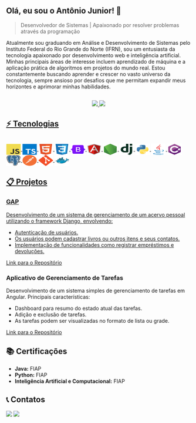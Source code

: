 ## Olá, eu sou o Antônio Junior! 👋

> Desenvolvedor de Sistemas | Apaixonado por resolver problemas através da programação

Atualmente sou graduando em Análise e Desenvolvimento de Sistemas pelo Instituto Federal do Rio Grande do Norte (IFRN), sou um entusiasta da tecnologia apaixonado por desenvolvimento web e inteligência artificial. Minhas principais áreas de interesse incluem aprendizado de máquina e a aplicação prática de algoritmos em projetos do mundo real. Estou constantemente buscando aprender e crescer no vasto universo da tecnologia, sempre ansioso por desafios que me permitam expandir meus horizontes e aprimorar minhas habilidades.

##

<div align="center">
  <a href="https://github.com/afcj8">
    <img height="180em" src="https://github-readme-stats.vercel.app/api?username=afcj8&show_icons=true&theme=dracula&include_all_commits=true&count_private=true&locale=pt-br&border_radius=10&rank_icon=github"/>
    <img height="180em" src="https://github-readme-stats.vercel.app/api/top-langs/?username=afcj8&layout=compact&langs_count=10&theme=dracula&locale=pt-br&border_radius=10"/>
</div>

<h2>⚡ Tecnologias</h2>

<div style="display: inline_block"><br>
  <img align="center" alt="Junior-Js" height="30" width="40" src="https://raw.githubusercontent.com/devicons/devicon/master/icons/javascript/javascript-original.svg">
  <img align="center" alt="Junior-Js" height="30" width="40" src="https://raw.githubusercontent.com/devicons/devicon/master/icons/typescript/typescript-original.svg">
  <img align="center" alt="Junior-HTML" height="30" width="40" src="https://raw.githubusercontent.com/devicons/devicon/master/icons/html5/html5-original.svg">
  <img align="center" alt="Junior-CSS" height="30" width="40" src="https://raw.githubusercontent.com/devicons/devicon/master/icons/css3/css3-original.svg">
  <img align="center" alt="Junior-Bootstrap" height="30" width="40" src="https://raw.githubusercontent.com/devicons/devicon/master/icons/bootstrap/bootstrap-original.svg">
  <img align="center" alt="Junior-Angular" height="30" width="40" src="https://raw.githubusercontent.com/devicons/devicon/master/icons/angularjs/angularjs-original.svg">
  <img align="center" alt="Junior-NodeJS" height="30" width="40" src="https://raw.githubusercontent.com/devicons/devicon/master/icons/nodejs/nodejs-original.svg">
  <img align="center" alt="Junior-Django" height="30" width="40" src="https://raw.githubusercontent.com/devicons/devicon/master/icons/django/django-plain.svg">
  <img align="center" alt="Junior-Python" height="30" width="40" src="https://raw.githubusercontent.com/devicons/devicon/master/icons/python/python-original.svg">
  <img align="center" alt="Junior-Java" height="30" width="40" src="https://raw.githubusercontent.com/devicons/devicon/master/icons/java/java-original.svg">
  <img align="center" alt="Junior-Csharp" height="30" width="40" src="https://raw.githubusercontent.com/devicons/devicon/master/icons/csharp/csharp-original.svg">
  <img align="center" alt="Junior-PostgreSQL" height="30" width="40" src="https://raw.githubusercontent.com/devicons/devicon/master/icons/postgresql/postgresql-original.svg">
  <img align="center" alt="Junior-Postman" height="30" width="40" src="https://raw.githubusercontent.com/devicons/devicon/master/icons/postman/postman-original.svg">
  <img align="center" alt="Junior-Git" height="30" width="40" src="https://raw.githubusercontent.com/devicons/devicon/master/icons/git/git-original.svg">
  <img align="center" alt="Junior-Docker" height="30" width="40" src="https://raw.githubusercontent.com/devicons/devicon/master/icons/docker/docker-original.svg">
</div>
  
<h2>📋 Projetos</h2>

### GAP

Desenvolvimento de um sistema de gerenciamento de um acervo pessoal utilizando o framework Django, envolvendo:

- Autenticação de usuários.
- Os usuários podem cadastrar livros ou outros itens e seus contatos.
- Implementação de funcionalidades como registrar empréstimos e devoluções.

[Link para o Repositório](https://github.com/afcj8/GAP)

### Aplicativo de Gerenciamento de Tarefas

Desenvolvimento de um sistema simples de gerenciamento de tarefas em Angular. Principais características:

- Dashboard para resumo do estado atual das tarefas.
- Adição e exclusão de tarefas.
- As tarefas podem ser visualizadas no formato de lista ou grade.

[Link para o Repositório](https://github.com/afcj8/todolist)

<h2>📚 Certificações</h2>

- **Java:** FIAP
- **Python:** FIAP
- **Inteligência Artificial e Computacional:** FIAP

<h2>📞 Contatos</h2>

<div> 
  <a href="https://www.linkedin.com/in/ant%C3%B4nio-junior-b935b3229" target="_blank"><img src="https://img.shields.io/badge/-LinkedIn-%230077B5?style=for-the-badge&logo=linkedin&logoColor=white"></a>
  <a href="https://instagram.com/antoniofcjr" target="_blank"><img src="https://img.shields.io/badge/-Instagram-%23E4405F?style=for-the-badge&logo=instagram&logoColor=white" target="_blank"></a>
</div>
